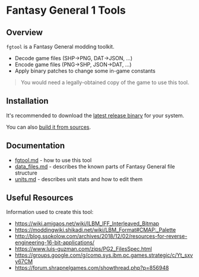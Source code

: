 # Fantasy General 1 Tools

## Overview

`fgtool` is a Fantasy General modding toolkit.

* Decode game files (SHP->PNG, DAT->JSON, ...)
* Encode game files (PNG->SHP, JSON->DAT, ...)
* Apply binary patches to change some in-game constants

> You would need a legally-obtained copy of the game to use this tool.

## Installation

It's recommended to download the [latest release binary](https://github.com/quasilyte/fantasy-general-tools/releases) for your system.

You can also [build it from sources](_docs/from_sources.md).

## Documentation

* [fgtool.md](_docs/fgtool.md) - how to use this tool
* [data_files.md](_docs/data_files.md) - describes the known parts of Fantasy General file structure
* [units.md](_docs/units.md) - describes unit stats and how to edit them

## Useful Resources

Information used to create this tool:

* https://wiki.amigaos.net/wiki/ILBM_IFF_Interleaved_Bitmap
* https://moddingwiki.shikadi.net/wiki/LBM_Format#CMAP:_Palette
* http://blog.ssokolow.com/archives/2018/12/02/resources-for-reverse-engineering-16-bit-applications/
* https://www.luis-guzman.com/zips/PG2_FilesSpec.html
* https://groups.google.com/g/comp.sys.ibm.pc.games.strategic/c/Yt_sxvy67CM
* https://forum.shrapnelgames.com/showthread.php?p=856948
